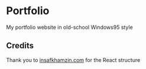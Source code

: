 # Portfolio
My portfolio website in old-school Windows95 style 

## Credits
Thank you to [insafkhamzin.com](https://insafkhamzin.com/) for the React structure